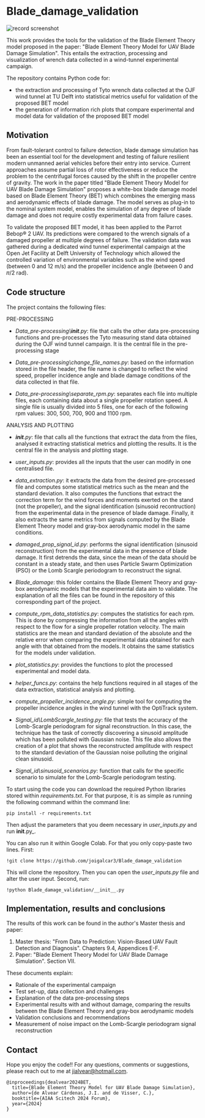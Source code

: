 # Blade_damage_validation
![record screenshot](docs/Experimental_campaign.png)

This work provides the tools for the validation of the Blade Element Theory model proposed in the paper: "Blade Element
Theory Model for UAV Blade Damage Simulation". This entails the extraction, processing and visualization of wrench 
 data collected in a wind-tunnel experimental campaign.

The repository contains Python code for:
- the extraction and processing of Tyto wrench data collected at the OJF wind tunnel at TU Delft into statistical 
metrics useful for validation of the proposed BET model
- the generation of information rich plots that compare experimental and model data for validation of the proposed BET 
model

## Motivation

From fault-tolerant control to failure detection, blade damage simulation has been an
essential tool for the development and testing of failure resilient modern unmanned aerial
vehicles before their entry into service. Current approaches assume partial loss of rotor
effectiveness or reduce the problem to the centrifugal forces caused by the shift in the propeller
centre of gravity. The work in the paper titled "Blade Element Theory Model for UAV Blade Damage Simulation" 
proposes a white-box blade damage model based on Blade Element
Theory (BET) which combines the emerging mass and aerodynamic effects of blade damage. The model
serves as plug-in to the nominal system model, enables the simulation of any degree of blade
damage and does not require costly experimental data from failure cases. 

To validate the proposed BET model, it has been applied to the Parrot Bebop® 2 UAV. Its
predictions were compared to the wrench signals of a damaged propeller at multiple degrees of failure. 
The validation data was gathered during a dedicated wind tunnel experimental campaign at the Open Jet Facility at 
Delft University of Technology which allowed the controlled variation of environmental variables such as the wind speed 
(between 0 and 12 m/s) and the propeller incidence angle (between 0 and 𝜋/2 rad).

## Code structure
The project contains the following files:

PRE-PROCESSING
* *Data_pre-processing\\__init__.py*: file that calls the other data pre-processing functions and pre-processes the Tyto
measuring stand data obtained during the OJF wind tunnel campaign. It is the central file in the pre-processing stage

* *Data_pre-processing\\change_file_names.py*: based on the information stored in the file header, the file name is 
changed to reflect the wind speed, propeller incidence angle and blade damage conditions of the data collected in that
file.

* *Data_pre-processing\\separate_rpm.py*: separates each file into multiple files, each containing data about a single
propeller rotation speed. A single file is usually divided into 5 files, one for each of the following rpm values: 
300, 500, 700, 900 and 1100 rpm.

ANALYSIS AND PLOTTING
* *__init__.py*: file that calls all the functions that extract the data from the files, analysed it extracting
statistical metrics and plotting the results. It is the central file in the analysis and plotting stage.

* *user_inputs.py*: provides all the inputs that the user can modify in one centralised file.

* *data_extraction.py*: it extracts the data from the desired pre-processed file and computes some statistical metrics
such as the mean and the standard deviation. It also computes the functions that extract the correction term for the
wind forces and moments exerted on the stand (not the propeller), and the signal identification (sinusoid recontruction)
from the experimental data in the presence of blade damage. Finally, it also extracts the same metrics from signals
computed by the Blade Element Theory model and gray-box aerodynamic model in the same conditions.

* *damaged_prop_signal_id.py*: performs the signal identification (sinusoid reconstruction) from the experimental data
in the presence of blade damage. It first detrends the data, since the mean of the data should be constant in a steady
state, and then uses Particle Swarm Optimization (PSO) or the Lomb Scargle periodogram to reconstruct the signal.

* *Blade_damage*: this folder contains the Blade Element Theory and gray-box aerodynamic models that the experimental
data aim to validate. The explanation of all the files can be found in the repository of this corresponding part of the 
project.

* *compute_rpm_data_statistics.py*: computes the statistics for each rpm. This is done by compressing the information 
from all the angles with respect to the flow for a single propeller rotation velocity. The main statistics are the mean 
and standard deviation of the absolute and the relative error when comparing the experimental data obtained for each 
angle with that obtained from the models. It obtains the same statistics for the models under validation.

* *plot_statistics.py*: provides the functions to plot the processed experimental and model data.

* *helper_funcs.py*: contains the help functions required in all stages of the data extraction, statistical analysis and
 plotting.

* *compute_propeller_incidence_angle.py*: simple tool for computing the propeller incidence angles in the wind tunnel 
with the OptiTrack system.

* *Signal_id\\LombScargle_testing.py*: file that tests the accuracy of the Lomb-Scargle periodogram for signal 
reconstruction. In this case, the technique has the task of correctly discovering a sinusoid amplitude which has been 
polluted with Gaussian noise. This file also allows the creation of a plot that shows the reconstructed amplitude with 
respect to the standard deviation of the Gaussian noise polluting the original clean sinusoid.

* *Signal_id\\sinusoid_scenarios.py*: function that calls for the specific scenario to simulate for the Lomb-Scargle 
periodogram testing.


To start using the code you can download the required Python libraries stored within _requirements.txt_. For that purpose,
it is as simple as running the following command within the command line:
```shell script
pip install -r requirements.txt
```
Then adjust the parameters that you deem necessary in _user\_inputs.py_ and run __init__.py_.

You can also run it within Google Colab. For that you only copy-paste two lines. First:
```shell script
!git clone https://github.com/joigalcar3/Blade_damage_validation
```
This will clone the repository. Then you can open the _user\_inputs.py_ file and alter the user input. Second, run:
```shell script
!python Blade_damage_validation/__init__.py
```

## Implementation, results and conclusions
The results of this work can be found in the author's Master thesis and paper:

1. Master thesis: "From Data to Prediction: Vision-Based UAV Fault Detection and Diagnosis". Chapters 9.4, 
Appendices E-F.
2. Paper: "Blade Element Theory Model for UAV Blade Damage Simulation". Section VII. 

These documents explain:
* Rationale of the experimental campaign
* Test set-up, data collection and challenges
* Explanation of the data pre-processing steps
* Experimental results with and without damage, comparing the results between the Blade Element Theory and gray-box
aerodynamic models
* Validation conclusions and recommendations
* Measurement of noise impact on the Lomb-Scargle periodogram signal reconstruction

## Contact
Hope you enjoy the code!! For any questions, comments or suggestions, 
please reach out to me at [jialvear@hotmail.com](jialvear@hotmail.com).


    @inproceedings{dealvear2024BET,
      title={Blade Element Theory Model for UAV Blade Damage Simulation},
      author={de Alvear Cárdenas, J.I. and de Visser, C.},
      booktitle={AIAA Scitech 2024 Forum},
      year={2024}
    }

